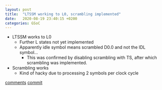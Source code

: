 ```yaml
---
layout: post
title:  "LTSSM working to L0, scrambling implemented"
date:   2020-08-19 23:40:15 +0200
categories: GSoC
---
```

- LTSSM works to L0
    - Further L states not yet implemented
    - Apparently idle symbol means scrambled D0.0 and not the IDL symbol...
        - This was confirmed by disabling scrambling with TS, after which scrambling was implemented.
- Scrambling works
    - Kind of hacky due to processing 2 symbols per clock cycle


[comments][comments]
[commit](https://github.com/ECP5-PCIe/ECP5-PCIe/commit/629611990eb5ade1a902dbfaccf942e0da8ccf46)

[git]: https://github.com/ECP5-PCIe/ECP5-PCIe
[Comments]: https://github.com/ECP5-PCIe/ECP5-PCIe.github.io/issues/TODO